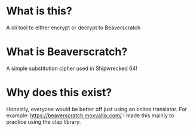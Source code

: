 # What is this?
A cli tool to either encrypt or decrypt to Beaverscratch

# What is Beaverscratch?
A simple substitution cipher used in Shipwrecked 64!

# Why does this exist?
Honestly, everyone would be better off just using an online translator.
For example: https://beaverscratch.moxvallix.com/
I made this mainly to practice using the clap library.
